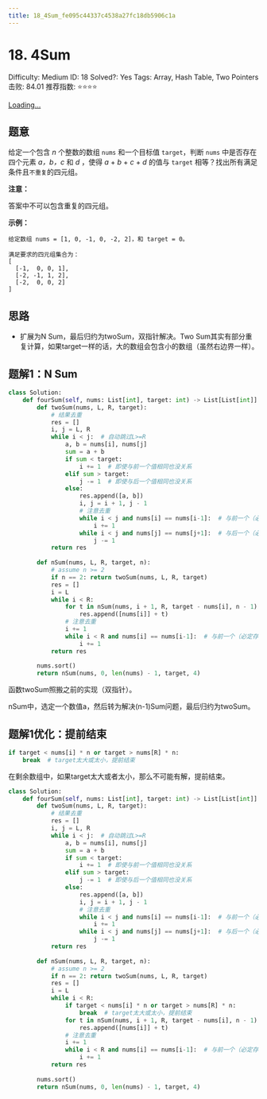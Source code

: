 ```yaml
---
title: 18_4Sum_fe095c44337c4538a27fc18db5906c1a
---
```


# 18. 4Sum

Difficulty: Medium
ID: 18
Solved?: Yes
Tags: Array, Hash Table, Two Pointers
击败: 84.01
推荐指数: ⭐⭐⭐⭐

[Loading...](https://leetcode.com/problems/4sum/)

## 题意

给定一个包含 *n* 个整数的数组 `nums` 和一个目标值 `target`，判断 `nums` 中是否存在四个元素 *a，b，c* 和 *d* ，使得 *a* + *b* + *c* + *d* 的值与 `target` 相等？找出所有满足条件且`不重复`的四元组。

**注意：**

答案中不可以包含重复的四元组。

**示例：**

```
给定数组 nums = [1, 0, -1, 0, -2, 2]，和 target = 0。

满足要求的四元组集合为：
[
  [-1,  0, 0, 1],
  [-2, -1, 1, 2],
  [-2,  0, 0, 2]
]
```

## 思路

- 扩展为N Sum，最后归约为twoSum，双指针解决。Two Sum其实有部分重复计算，如果target一样的话，大的数组会包含小的数组（虽然右边界一样）。

## 题解1：N Sum

```python
class Solution:
    def fourSum(self, nums: List[int], target: int) -> List[List[int]]:
        def twoSum(nums, L, R, target):
            # 结果去重
            res = []
            i, j = L, R
            while i < j:  # 自动跳过L>=R
                a, b = nums[i], nums[j]
                sum = a + b
                if sum < target:
                    i += 1  # 即使与前一个值相同也没关系
                elif sum > target:
                    j -= 1  # 即使与后一个值相同也没关系
                else:
                    res.append([a, b])
                    i, j = i + 1, j - 1
                    # 注意去重
                    while i < j and nums[i] == nums[i-1]:  # 与前一个（必定存在）比较
                        i += 1
                    while i < j and nums[j] == nums[j+1]:  # 与后一个（必定存在）比较
                        j -= 1
            return res
        
        def nSum(nums, L, R, target, n):
            # assume n >= 2
            if n == 2: return twoSum(nums, L, R, target)
            res = []
            i = L
            while i < R:
                for t in nSum(nums, i + 1, R, target - nums[i], n - 1):
                    res.append([nums[i]] + t)
                # 注意去重
                i += 1
                while i < R and nums[i] == nums[i-1]:  # 与前一个（必定存在）比较
                    i += 1
            return res
        
        nums.sort()
        return nSum(nums, 0, len(nums) - 1, target, 4)
```

函数twoSum照搬之前的实现（双指针）。

nSum中，选定一个数值a，然后转为解决(n-1)Sum问题，最后归约为twoSum。

## 题解1优化：提前结束

```python
if target < nums[i] * n or target > nums[R] * n:
    break  # target太大或太小，提前结束
```

在剩余数组中，如果target太大或者太小，那么不可能有解，提前结束。

```python
class Solution:
    def fourSum(self, nums: List[int], target: int) -> List[List[int]]:
        def twoSum(nums, L, R, target):
            # 结果去重
            res = []
            i, j = L, R
            while i < j:  # 自动跳过L>=R
                a, b = nums[i], nums[j]
                sum = a + b
                if sum < target:
                    i += 1  # 即使与前一个值相同也没关系
                elif sum > target:
                    j -= 1  # 即使与后一个值相同也没关系
                else:
                    res.append([a, b])
                    i, j = i + 1, j - 1
                    # 注意去重
                    while i < j and nums[i] == nums[i-1]:  # 与前一个（必定存在）比较
                        i += 1
                    while i < j and nums[j] == nums[j+1]:  # 与后一个（必定存在）比较
                        j -= 1
            return res
        
        def nSum(nums, L, R, target, n):
            # assume n >= 2
            if n == 2: return twoSum(nums, L, R, target)
            res = []
            i = L
            while i < R:
                if target < nums[i] * n or target > nums[R] * n:
                    break  # target太大或太小，提前结束
                for t in nSum(nums, i + 1, R, target - nums[i], n - 1):
                    res.append([nums[i]] + t)
                # 注意去重
                i += 1
                while i < R and nums[i] == nums[i-1]:  # 与前一个（必定存在）比较
                    i += 1
            return res
        
        nums.sort()
        return nSum(nums, 0, len(nums) - 1, target, 4)
```